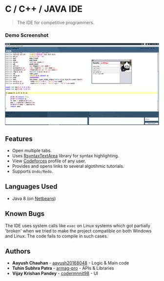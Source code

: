 # C / C++ / JAVA IDE 

> The IDE for competitive programmers. 

### Demo Screenshot
![Demo Screenshot](https://github.com/armag-pro/c-cpp-java-ide/blob/master/screenshot_demo.png)

## Features
* Open multiple tabs. 
* Uses [RsyntaxTextArea](https://github.com/bobbylight/RSyntaxTextArea) library for syntax highlighting.
* View [Codeforces](http://codeforces.com/) profile of any user. 
* Provides and opens links to several algotihmic tutorials. 
* Supports `Undo/Redo`.

## Languages Used
* Java 8 (on [Netbeans](https://netbeans.org/))
 
## Known Bugs
The IDE uses system calls like `exec` on Linux systems which got partially 'broken' when we tried to make the project compatible on both Windows and Linux. The code fails to compile in such cases.


## Authors
* **Aayush Chauhan**  - [aayush20168048](https://github.com/aayush20168048) - Logic & Main code
* **Tuhin Subhra Patra**  - [armag-pro](https://github.com/armag-pro) - APIs & Libraries
* **Vijay Krishan Pandey**  - [codermnnit98](https://github.com/codermnnit98) - UI
